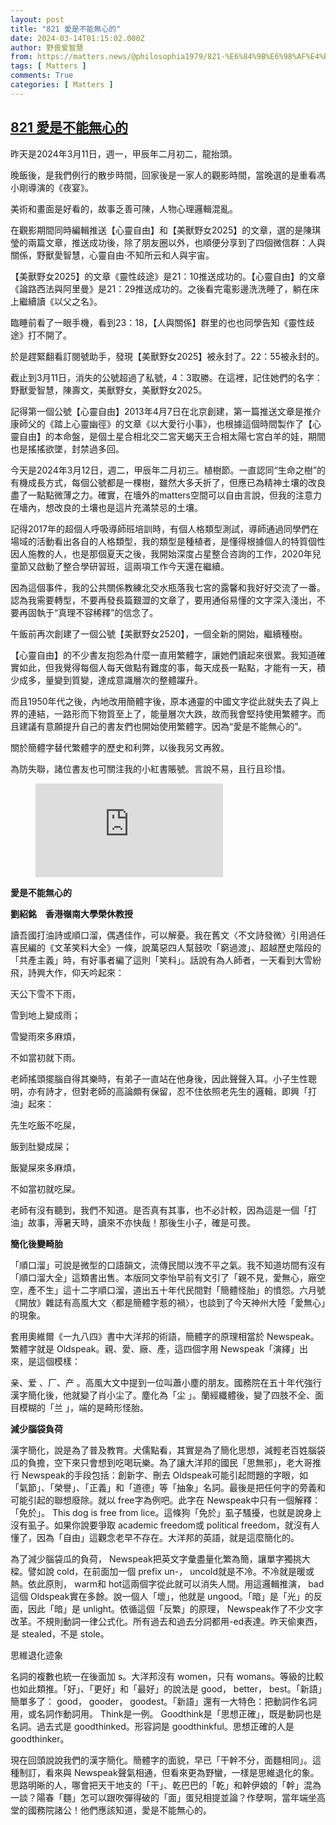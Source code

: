 ```yaml
---
layout: post
title: "821 愛是不能無心的"
date: 2024-03-14T01:15:02.000Z
author: 野兽爱智慧
from: https://matters.news/@philosophia1979/821-%E6%84%9B%E6%98%AF%E4%B8%8D%E8%83%BD%E7%84%A1%E5%BF%83%E7%9A%84-bafybeihfhei4jataf53peyezquwceis3w44igfqmz7ffb2eonfvy476smy
tags: [ Matters ]
comments: True
categories: [ Matters ]
---
```

<!--1710378902000-->
[821 愛是不能無心的](https://matters.news/@philosophia1979/821-%E6%84%9B%E6%98%AF%E4%B8%8D%E8%83%BD%E7%84%A1%E5%BF%83%E7%9A%84-bafybeihfhei4jataf53peyezquwceis3w44igfqmz7ffb2eonfvy476smy)
------

<div>
<p>昨天是2024年3月11日，週一，甲辰年二月初二，龍抬頭。</p><p>晚飯後，是我們例行的散步時間，回家後是一家人的觀影時間，當晚選的是重看馮小剛導演的《夜宴》。</p><p>美術和畫面是好看的，故事乏善可陳，人物心理邏輯混亂。</p><p>在觀影期間同時編輯推送【心靈自由】和【美獸野女2025】的文章，選的是陳琪瑩的兩篇文章，推送成功後，除了朋友圈以外，也順便分享到了四個微信群：人與關係，野獸愛智慧，心靈自由·不知所云和人與宇宙。</p><p>【美獸野女2025】的文章《靈性歧途》是21：10推送成功的。【心靈自由】的文章《論路西法與阿里曼》是21：29推送成功的。之後看完電影邊洗洗睡了，躺在床上繼續讀《以父之名》。</p><p>臨睡前看了一眼手機，看到23：18，【人與關係】群里的也也同學告知《靈性歧途》打不開了。</p><p>於是趕緊翻看訂閱號助手，發現【美獸野女2025】被永封了。22：55被永封的。</p><p>截止到3月11日，消失的公號超過了私號，4：3取勝。在這裡，記住她們的名字：野獸愛智慧，陳壽文，美獸野女，美獸野女2025。</p><p>記得第一個公號【心靈自由】2013年4月7日在北京創建，第一篇推送文章是推介康師父的《踏上心靈幽徑》的文章《以大愛行小事》，也根據這個時間製作了【心靈自由】的本命盤，是個土星合相北交二宮天蝎天王合相太陽七宮白羊的娃，期間也是搖搖欲墜，封禁過多回。</p><p>今天是2024年3月12日，週二，甲辰年二月初三。植樹節。一直認同“生命之樹”的有機成長方式，每個公號都是一棵樹，雖然大多夭折了，但應已為精神土壤的改良盡了一點點微薄之力。確實，在墻外的matters空間可以自由言說，但我的注意力在墻內，想改良的土壤也是這片充滿禁忌的土壤。</p><p>記得2017年的超個人呼吸導師班培訓時，有個人格類型測試，導師通過同學們在場域的活動看出各自的人格類型，我的類型是種植者，是懂得根據個人的特質個性因人施教的人，也是那個夏天之後，我開始深度占星整合咨詢的工作，2020年兒童節又啟動了整合學研習班，這兩項工作今天還在繼續。</p><p>因為這個事件，我的公共關係教練北交水瓶落我七宮的露馨和我好好交流了一番。認為我需要轉型，不要再發長篇艱澀的文章了，要用通俗易懂的文字深入淺出，不要再固執于“真理不容稀釋”的信念了。</p><p>午飯前再次創建了一個公號【美獸野女2520】，一個全新的開始，繼續種樹。</p><p>【心靈自由】的不少書友抱怨為什麼一直用繁體字，讓她們讀起來很累。我知道確實如此，但我覺得每個人每天做點有難度的事，每天成長一點點，才能有一天，積少成多，量變到質變，達成意識層次的整體躍升。</p><p>而且1950年代之後，內地改用簡體字後，原本通靈的中國文字從此就失去了與上界的連結，一路形而下物質至上了，能量層次大跌，故而我會堅持使用繁體字。而且建議有意願提升自己的書友們也開始使用繁體字。因為“愛是不能無心的”。</p><p>關於簡體字替代繁體字的歷史和利弊，以後我另文再敘。</p><p>為防失聯，諸位書友也可關注我的小紅書賬號。言說不易，且行且珍惜。</p><figure class="embed embed-video" data-provider="youtube"><div class="iframe-container"><iframe src="https://www.youtube.com/embed/rWzvmYQvtoo?rel=0" loading="lazy" allowfullscreen frameborder="0"></iframe></div><figcaption></figcaption></figure><p></p><p><strong>愛是不能無心的</strong></p><p><strong>劉紹銘　香港嶺南大學榮休教授</strong></p><p>讀吾國打油詩或順口溜，偶遇佳作，可以解憂。我在舊文〈不文詩發微〉引用過任喜民編的《文革笑料大全》一條，說萬惡四人幫鼓吹「窮過渡」、超越歷史階段的「共產主義」時，有好事者編了這則「笑料」。話說有為人師者，一天看到大雪紛飛，詩興大作，仰天吟起來：</p><p>天公下雪不下雨，</p><p>雪到地上變成雨；</p><p>雪變雨來多麻煩，</p><p>不如當初就下雨。</p><p>老師搖頭擺腦自得其樂時，有弟子一直站在他身後，因此聲聲入耳。小子生性聰明，亦有詩才，但對老師的高論頗有保留，忍不住依照老先生的邏輯，即興「打油」起來：</p><p>先生吃飯不吃屎，</p><p>飯到肚變成屎；</p><p>飯變屎來多麻煩，</p><p>不如當初就吃屎。</p><p>老師有沒有聽到，我們不知道。是否真有其事，也不必計較，因為這是一個「打油」故事，溽暑天時，讀來不亦快哉！那後生小子，確是可畏。</p><p><strong>簡化後變畸胎</strong></p><p>「順口溜」可說是微型的口語韻文，流傳民間以洩不平之氣。我不知道坊間有沒有「順口溜大全」這類書出售。本版同文李怡早前有文引了「親不見，愛無心，廠空空，產不生」這十二字順口溜，道出五十年代民間對「簡體怪胎」的憤怨。六月號《開放》雜誌有高風大文〈都是簡體字惹的禍〉，也談到了今天神州大陸「愛無心」的現象。</p><p>套用奧維爾《一九八四》書中大洋邦的術語，簡體字的原理相當於 Newspeak。繁體字就是 Oldspeak。親、愛、廠、產，這四個字用 Newspeak「演繹」出來，是這個模樣：</p><p>亲、爱 、厂、产 。高風大文中提到一位叫蕭小塵的朋友。國務院在五十年代強行漢字簡化後，他就變了肖小尘了。塵化為「尘 」。蘭經纖體後，變了四肢不全、面目模糊的「兰 」，端的是畸形怪胎。</p><p><strong>減少腦袋負荷</strong></p><p>漢字簡化，說是為了普及教育。犬儒點看，其實是為了簡化思想，減輕老百姓腦袋瓜的負擔，空下來只會想到吃喝玩樂。為了讓大洋邦的國民「思無邪」，老大哥推行 Newspeak的手段包括：創新字、刪去 Oldspeak可能引起問題的字眼，如「氣節」、「榮譽」、「正義」和「道德」等「抽象」名詞。最後是把任何字的旁義和可能引起的聯想廢除。就以 free字為例吧。此字在 Newspeak中只有一個解釋：「免於」。 This dog is free from lice。這條狗「免於」虱子騷擾，也就是說身上沒有虱子。如果你說要爭取 academic freedom或 political freedom，就沒有人懂了，因為「自由」這觀念老早不存在。大洋邦的英語，就是這麼簡化的。</p><p>為了減少腦袋瓜的負荷， Newspeak把英文字彙盡量化繁為簡，讓單字獨挑大樑。譬如說 cold，在前面加一個 prefix un-， uncold就是不冷。不冷就是暖或熱。依此原則， warm和 hot這兩個字從此就可以消失人間。用這邏輯推演， bad這個 Oldspeak實在多餘。說一個人「壞」，他就是 ungood。「暗」是「光」的反面，因此「暗」是 unlight。依循這個「反繁」的原理， Newspeak作了不少文字改革。不規則動詞一律公式化。所有過去和過去分詞都用-ed表達。昨天偷東西，是 stealed，不是 stole。</p><p>思維退化迹象</p><p>名詞的複數也統一在後面加 s。大洋邦沒有 women，只有 womans。等級的比較也如此類推。「好」、「更好」和「最好」的說法是 good， better， best。「新語」簡單多了： good， gooder， goodest。「新語」還有一大特色：把動詞作名詞用，或名詞作動詞用。 Think是一例。 Goodthink是「思想正確」，既是動詞也是名詞。過去式是 goodthinked。形容詞是 goodthinkful。思想正確的人是 goodthinker。</p><p>現在回頭說說我們的漢字簡化。簡體字的面貌，早已「干幹不分，面麵相同」。這種制訂，看來與 Newspeak聲氣相通，但看來更為野蠻，一樣是思維退化的象。思路明晰的人，哪會把天干地支的「干」、乾巴巴的「乾」和幹伊娘的「幹」混為一談？陽春「麵」怎可以跟吹彈得破的「面」蛋兒相提並論？作孽啊，當年端坐高堂的國務院諸公！他們應該知道，愛是不能無心的。</p><p></p>
</div>
